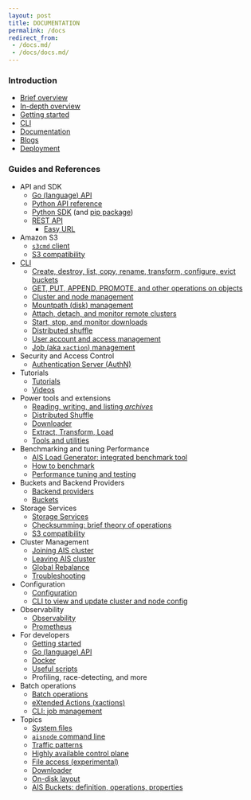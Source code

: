 ```yaml
---
layout: post
title: DOCUMENTATION
permalink: /docs
redirect_from:
 - /docs.md/
 - /docs/docs.md/
---
```


### Introduction

- [Brief overview](/README.md)
- [In-depth overview](/docs/overview.md)
- [Getting started](/docs/getting_started.md)
- [CLI](/docs/cli.md)
- [Documentation](/docs/)
- [Blogs](https://aiatscale.org/blog)
- [Deployment](https://github.com/NVIDIA/aistore/tree/master/deploy)

### Guides and References

- API and SDK
  - [Go (language) API](/docs/http_api.md)
  - [Python API reference](/docs/python_api.md)
  - [Python SDK](https://github.com/NVIDIA/aistore/tree/master/sdk/python) (and [pip package](https://pypi.org/project/aistore/))
  - [REST API](/docs/http_api.md)
    - [Easy URL](/docs/easy_url.md)
- Amazon S3
  - [`s3cmd` client](/docs/s3cmd.md)
  - [S3 compatibility](/docs/s3compat.md)
- [CLI](/docs/cli.md)
  - [Create, destroy, list, copy, rename, transform, configure, evict buckets](/docs/cli/bucket.md)
  - [GET, PUT, APPEND, PROMOTE, and other operations on objects](/docs/cli/object.md)
  - [Cluster and node management](/docs/cli/cluster.md)
  - [Mountpath (disk) management](/docs/cli/storage.md)
  - [Attach, detach, and monitor remote clusters](/docs/cli/cluster.md)
  - [Start, stop, and monitor downloads](/docs/cli/download.md)
  - [Distributed shuffle](/docs/cli/dsort.md)
  - [User account and access management](/docs/cli/auth.md)
  - [Job (aka `xaction`) management](/docs/cli/job.md)
- Security and Access Control
  - [Authentication Server (AuthN)](/docs/authn.md)
- Tutorials
  - [Tutorials](/docs/tutorials/README.md)
  - [Videos](/docs/videos.md)
- Power tools and extensions
  - [Reading, writing, and listing *archives*](/docs/archive.md)
  - [Distributed Shuffle](/docs/dsort.md)
  - [Downloader](/docs/downloader.md)
  - [Extract, Transform, Load](/docs/etl.md)
  - [Tools and utilities](/docs/tools.md)
- Benchmarking and tuning Performance
  - [AIS Load Generator: integrated benchmark tool](/docs/aisloader.md)
  - [How to benchmark](/docs/howto_benchmark.md)
  - [Performance tuning and testing](/docs/performance.md)
- Buckets and Backend Providers
  - [Backend providers](/docs/providers.md)
  - [Buckets](/docs/bucket.md)
- Storage Services
  - [Storage Services](/docs/storage_svcs.md)
  - [Checksumming: brief theory of operations](/docs/checksum.md)
  - [S3 compatibility](/docs/s3compat.md)
- Cluster Management
  - [Joining AIS cluster](/docs/join_cluster.md)
  - [Leaving AIS cluster](/docs/leave_cluster.md)
  - [Global Rebalance](/docs/rebalance.md)
  - [Troubleshooting](/docs/troubleshooting.md)
- Configuration
  - [Configuration](/docs/configuration.md)
  - [CLI to view and update cluster and node config](/docs/cli/config.md)
- Observability
  - [Observability](/docs/metrics.md)
  - [Prometheus](/docs/prometheus.md)
- For developers
  - [Getting started](/docs/getting_started.md)
  - [Go (language) API](/docs/http_api.md)
  - [Docker](/docs/docker_main.md)
  - [Useful scripts](/docs/development.md)
  - Profiling, race-detecting, and more
- Batch operations
  - [Batch operations](/docs/batch.md)
  - [eXtended Actions (xactions)](/xaction/README.md)
  - [CLI: job management](/docs/cli/job.md)
- Topics
  - [System files](/docs/sysfiles.md)
  - [`aisnode` command line](/docs/command_line.md)
  - [Traffic patterns](/docs/traffic_patterns.md)
  - [Highly available control plane](/docs/ha.md)
  - [File access (experimental)](/docs/aisfs.md)
  - [Downloader](/docs/downloader.md)
  - [On-disk layout](/docs/on_disk_layout.md)
  - [AIS Buckets: definition, operations, properties](/docs/bucket.md#bucket)
